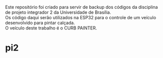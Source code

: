 Este repositório foi criado para servir de backup dos códigos da disciplina de projeto integrador 2 da Universidade de Brasília.<br />
Os código daqui serão utilizados na ESP32 para o controle de um veículo desenvolvido para pintar calçada.<br />
O veículo deste trabalho é o CURB PAINTER.<br />

# pi2
